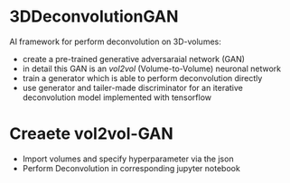 # 3DDeconvolutionGAN

AI framework for perform deconvolution on 3D-volumes:

  - create a pre-trained generative adversaraial network (GAN)
  - in detail this GAN is an *vol2vol* (Volume-to-Volume) neuronal network 
  - train a generator which is able to perform deconvolution directly 
  - use generator and tailer-made discriminator for an iterative deconvolution model implemented with tensorflow

# Creaete vol2vol-GAN

  - Import volumes and specify hyperparameter via the json
  - Perform Deconvolution in corresponding jupyter notebook
